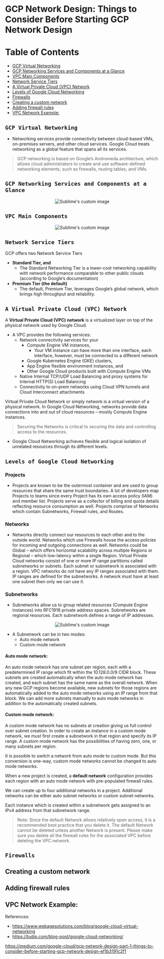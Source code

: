 # GCP Network Design: Things to Consider Before Starting GCP Network Design

# Table of Contents
- [GCP Virtual Networking](#)
- [GCP Networking Services and Components at a Glance](#)
- [VPC Main Components](#)
- [Network Service Tiers](#)
- [A Virtual Private Cloud (VPC) Network](#)
- [Levels of Google Cloud Networking](#)
- [Firewalls](#)
- [Creating a custom network](#)
- [Adding firewall rules](#)
- [VPC Network Example:](#)

## `GCP Virtual Networking`
- Networking services provide connectivity between cloud-based VMs, on-premises servers, and other cloud services. Google Cloud treats networking as a global feature that spans all its services.
> GCP networking is based on Google’s Andromeda architecture, which allows cloud administrators to create and use software-defined networking elements, such as firewalls, routing tables, and VMs.

## `GCP Networking Services and Components at a Glance`

<p align="center">
  <img src="https://github.com/paulveillard/cybersecurity-gcp/blob/main/img/network-1.png?raw=true" alt="Sublime's custom image"/>
</p>

## `VPC Main Components`
<p align="center">
  <img src="https://github.com/paulveillard/cybersecurity-gcp/blob/main/img/network-2.png?raw=true" alt="Sublime's custom image"/>
</p>

## `Network Service Tiers`
GCP offers two Network Service Tiers

- **Standard Tier, and**
  - The Standard Networking Tier is a lower-cost networking capability with network performance comparable to other public clouds (according to Google’s documentation)
- **Premium Tier (the default)**
  - The default, Premium Tier, leverages Google’s global network, which brings high throughput and reliability.




## `A Virtual Private Cloud (VPC) Network`
A **Virtual Private Cloud (VPC) network** is a virtualized layer on top of the physical network used by Google Cloud. 

- A VPC provides the following services:
  - Network connectivity services for your
    - Compute Engine VM instances,
      - Your VM instance can have more than one interface, each interface, however, must be connected to a different network
    - Google Kubernetes Engine (GKE) clusters,
    - App Engine flexible environment instances, and
    - Other Google Cloud products built with Compute Engine VMs
  - Native Internal TCP/UDP Load Balancing and proxy systems for Internal HTTP(S) Load Balancing
  - Connectivity to on-prem networks using Cloud VPN tunnels and Cloud Interconnect attachments


Virtual Private Cloud Network or simply network is a virtual version of a physical network. In Google Cloud Networking, networks provide data connections into and out of cloud resources – mostly Compute Engine instances. 
> Securing the Networks is critical to securing the data and controlling access to the resources.

- Google Cloud Networking achieves flexible and logical isolation of unrelated resources through its different levels.



## `Levels of Google Cloud Networking`

### Projects
- Projects are known to be the outermost container and are used to group resources that share the same trust boundaries. A lot of developers map Projects to teams since every Project has its own access policy (IAM) and member list. Projects serve as a collector of billing and quota details reflecting resource consumption as well. Projects comprise of Networks which contain Subnetworks, Firewall rules, and Routes.

### Networks
- Networks directly connect our resources to each other and to the outside world. Networks which use Firewalls house the access policies for incoming and outgoing connections as well. Networks could be Global – which offers horizontal scalability across multiple Regions or Regional – which low-latency within a single Region. Virtual Private Cloud networks consist of one or more IP range partitions called subnetworks or subnets. Each subnet or subnetwork is associated with a region. VPC networks do not have any IP ranges associated with them. IP ranges are defined for the subnetworks. A network must have at least one subnet then only we can use it.

### Subnetworks
- Subnetworks allow us to group related resources (Compute Engine instances) into RFC1918 private address spaces. Subnetworks are regional resources. Each subnetwork defines a range of IP addresses.

<p align="center">
  <img src="https://github.com/paulveillard/cybersecurity-gcp/blob/main/img/subnetworks-1.png?raw=true" alt="Sublime's custom image"/>
</p>


- A Subnetwork can be in two modes:
   - Auto mode network
   - Custom mode network

#### Auto mode network:

An auto mode network has one subnet per region, each with a predetermined IP range which fit within the 10.128.0.0/9 CIDR block. These subnets are created automatically when the auto mode network has created, and each subnet has the same name as the overall network. When any new GCP regions become available, new subnets for those regions are automatically added to the auto mode networks using an IP range from that block. We can add more subnets manually to auto mode networks in addition to the automatically created subnets.

#### Custom mode network:

A custom mode network has no subnets at creation giving us full control over subnet creation. In order to create an instance in a custom mode network, we must first create a subnetwork in that region and specify its IP range. A custom mode network has the possibilities of having zero, one, or many subnets per region.

It is possible to switch a network from auto mode to custom mode. But this conversion is one-way, custom mode networks cannot be changed to auto mode networks.

When a new project is created, a **default network** configuration provides each region with an auto mode network with pre-populated firewall rules.

We can create up to four additional networks in a project. Additional networks can be either auto subnet networks or custom subnet networks.

Each instance which is created within a subnetwork gets assigned to an IPv4 address from that subnetwork range.

> Note: Since the default Network allows relatively open access, it is a recommended best practice that you delete it. The default Network cannot be deleted unless another Network is present. Please make sure you delete all the firewall rules for the associated VPC before deleting the VPC network.

## `Firewalls`


## Creating a custom network


## Adding firewall rules


## VPC Network Example:


References:
- https://www.webagesolutions.com/blog/google-cloud-virtual-networking
- https://tudip.com/blog-post/google-cloud-networking/













https://medium.com/google-cloud/gcp-network-design-part-1-things-to-consider-before-starting-gcp-network-design-ef1b3191c2f1
